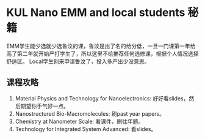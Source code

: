 # KUL Nano EMM and local students 秘籍
EMM学生能少选就少选鲁汶的课，鲁汶是出了名的给分低，一旦一门课第一年给高了第二年就开始严打学生了，所以这里不给推荐任何选修课，根据个人情况选择舒适区。
Local学生别来申请鲁汶了，投入多产出少没意思。
## 课程攻略
1. Material Physics and Technology for Nanoelectronics: 好好看slides，然后期望你手气好一点。
2. Nanostructured Bio-Macromolecules: 刷past year papers。
3. Chemistry at Nanometer Scale: 看课件，刷往年题。
4. Technology for Integrated System Advanced: 看slides。
